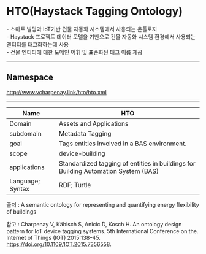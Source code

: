 # HTO(Haystack Tagging Ontology)

&#45; 스마트 빌딩과 IoT기반 건물 자동화 시스템에서 사용되는 온톨로지<br/>
&#45; Haystack 프로젝트 데이터 모델을 기반으로 건물 자동화 시스템 환경에서 사용되는 엔티티를 태그화하는데 사용<br/>
&#45; 건물 엔티티에 대한 도메인 어휘 및 표준화된 태그 이름 제공 

---
## Namespace

http://www.vcharpenay.link/hto/hto.xml

---

| Name         |  HTO   |
| ------------ | --- |
| Domain       | Assets and Applications    |
| subdomain    | Metadata Tagging    |
| goal         |Tags entities involved in a BAS environment.     |
| scope        | device-building    |
| applications |  Standardized tagging of entities in buildings for Building Automation System (BAS)   |
| Language; Syntax             |  RDF; Turtle   |

출처 :  A semantic ontology for representing and quantifying energy flexibility of buildings

참고 : Charpenay V, Käbisch S, Anicic D, Kosch H. An ontology design pattern for IoT device tagging systems. 5th International Conference on the. Internet of Things (IOT) 2015:138–45. https://doi.org/10.1109/IOT.2015.7356558.
